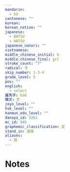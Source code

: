 ```yaml
---
mandarin:
  - bá
cantonese: ""
korean:
korean_native: ""
japanese:
  - BATSU
  - HATSU
japanese_nanori: ""
vietnamese:
middle_chinese_initial: b
middle_chinese_final: ɣɛt
stroke_count: "7"
radical: 手
skip_number: 1-3-4
grade_level: 5
pos: ""
english:
  - select
羅馬字: bad
韓文: 받
joyo_level: ""
hsk_level: ""
hanmun_edu_level: ""
danayo_id: 5261
mc_id: 945
graphemic_classification: 犮
stand_in: 選抜
aliases:
  - 拔
---
```


# Notes
